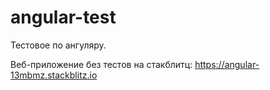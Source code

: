 # angular-test
Тестовое по ангуляру. 

Веб-приложение без тестов на стакблитц:
https://angular-13mbmz.stackblitz.io
